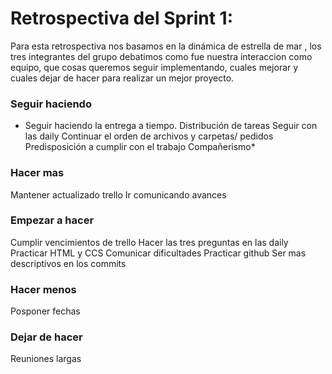 # Retrospectiva del Sprint 1:


Para esta retrospectiva nos basamos en la dinámica de estrella de mar , los tres integrantes del grupo debatimos como fue nuestra interaccion como equipo,
que cosas queremos seguir implementando, cuales mejorar y cuales dejar de hacer para realizar un mejor proyecto.

### **Seguir haciendo**

* Seguir haciendo la entrega a tiempo.
Distribución de tareas
Seguir con las daily
Continuar el orden de archivos y carpetas/ pedidos
Predisposición a cumplir con el trabajo
Compañerismo*

### **Hacer mas**
Mantener actualizado trello
Ir comunicando avances

### **Empezar a hacer**
Cumplir vencimientos de trello
Hacer las tres preguntas en las daily
Practicar HTML y CCS
Comunicar dificultades
Practicar github
Ser mas descriptivos en los commits

### **Hacer menos**
Posponer fechas

### **Dejar de hacer**
Reuniones largas
